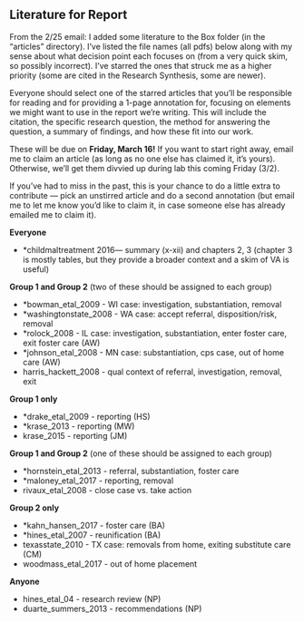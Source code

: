 ## Literature for Report
From the 2/25 email: I added some literature to the Box folder (in the “articles” directory). I’ve listed the file names (all pdfs) below along with my sense about what decision point each focuses on (from a very quick skim, so possibly incorrect). I’ve starred the ones that struck me as a higher priority (some are cited in the Research Synthesis, some are newer). 

Everyone should select one of the starred articles that you’ll be responsible for reading and for providing a 1-page annotation for, focusing on elements we might want to use in the report we’re writing. This will include the citation, the specific research question, the method for answering the question, a summary of findings, and how these fit into our work. 

These will be due on **Friday, March 16!** If you want to start right away, email me to claim an article (as long as no one else has claimed it, it’s yours). Otherwise, we’ll get them divvied up during lab this coming Friday (3/2).

If you’ve had to miss in the past, this is your chance to do a little extra to contribute — pick an unstirred article and do a second annotation (but email me to let me know you’d like to claim it, in case someone else has already emailed me to claim it).

__Everyone__

* *childmaltreatment 2016— summary (x-xii) and chapters 2, 3 (chapter 3 is mostly tables, but they provide a broader context and a skim of VA is useful)

__Group 1 and Group 2__ (two of these should be assigned to each group)

* *bowman_etal_2009 - WI case: investigation, substantiation, removal
* *washingtonstate_2008 - WA case: accept referral, disposition/risk, removal
* *rolock_2008 - IL case: investigation, substantiation, enter foster care, exit foster care (AW)
* *johnson_etal_2008 - MN case: substantiation, cps case, out of home care (AW)
* harris_hackett_2008 - qual context of referral, investigation, removal, exit

__Group 1 only__

* *drake_etal_2009 - reporting (HS)
* *krase_2013 - reporting (MW)
* krase_2015 - reporting (JM)

__Group 1 and Group 2__ (one of these should be assigned to each group)

* *hornstein_etal_2013 - referral, substantiation, foster care
* *maloney_etal_2017 - reporting, removal
* rivaux_etal_2008 - close case vs. take action

__Group 2 only__

* *kahn_hansen_2017 - foster care (BA)
* *hines_etal_2007 - reunification (BA)
* texasstate_2010 - TX case: removals from home, exiting substitute care (CM)
* woodmass_etal_2017 - out of home placement

__Anyone__
* hines_etal_04 - research review (NP)
* duarte_summers_2013 - recommendations (NP)
